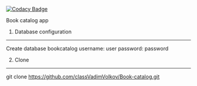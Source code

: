 [![Codacy Badge](https://app.codacy.com/project/badge/Grade/f1d99b8a37d9467ba0ac7803086332c7)](https://www.codacy.com/gh/classVadimVolkov/Book-catalog/dashboard?utm_source=github.com&amp;utm_medium=referral&amp;utm_content=classVadimVolkov/Book-catalog&amp;utm_campaign=Badge_Grade)

Book catalog app

1. Database configuration
-----------------------------
Create database bookcatalog
username: user
password: password

2. Clone
------------------------
git clone https://github.com/classVadimVolkov/Book-catalog.git
